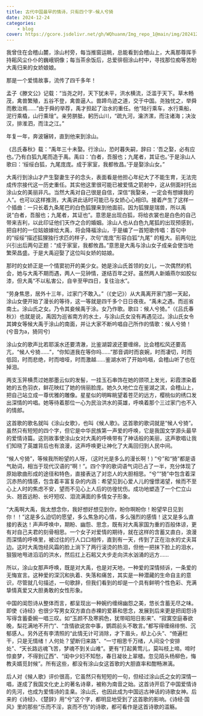 ```yaml
---
title: 古代中国最早的情诗，只有四个字-候人兮猗
date: 2024-12-24
categories: 
    - blog
cover: https://gcore.jsdelivr.net/gh/WQhuanm/Img_repo_1@main/img/202412222015910.png
---
```


我曾住在会稽山麓，涂山村旁，每当推窗运眺，总能看到会稽山上，大禹那尊挥手持耜风尘仆仆的巍峨铜像；每当茶余饭后，总爱徘徊涂山村中，寻找那位痴等苦盼大禹归来的女娇娘娘。

那是一个爱情故事，流传了四千多年！

孟子《滕文公》记载：“当尧之时，天下犹未平，洪水横流，泛滥于天下。草木畅茂，禽兽繁殖，五谷不登，禽兽逼人。兽蹄鸟迹之道，交于中国。尧独忧之，举舜而敷治焉……”由于舜的举荐，禹才担起了治水的重任。他“陆行乘车，水行乘船，泥行乘橇，山行乘琻”。亲劳胼胝，躬历山川，“疏九河，瀹济漯，而注诸海；决汝汉，排淮泗，而注之江。”

年复一年，奔波辗转，直到他来到涂山。

《吕氏春秋》载：“禹年三十未娶。行涂山，恐时暮失嗣，辞曰：‘吾之娶，必有应也。’乃有白狐九尾而造于禹。禹曰：‘白者，吾服也；九尾者，其证也。’于是涂山人歌曰：‘绥绥白狐，九尾庞庞。成于家室，我都攸昌。’于是娶涂山女。”

大禹行到涂山才产生娶妻生子的念头，表面看是他担心年纪大了不能生育，无法完成传宗接代这一历史重任。其实他这里很可能已被爱情之箭射中，这从侧面衬托出涂山女的美丽非凡。当然大禹对自己很是自信，深信“我娶亲，一定会有想嫁我的人”。也可以这样推测，大禹讲此话时可能已与女娇心心相印。接着产生了这样一个插曲：一只长着九条尾巴的白色狐狸来到他面前。因为狐狸是瑞兽，所以禹说“白者，吾服也；九尾者，其证也”。意思是出现白狐，将给衣裳也是白色的自己带来吉利，以此印证他们天作之合的婚姻。涂山人也从白色九尾狐的出现预感到，把自村的一位姑娘嫁给大禹，将会降福涂山，于是编了一首短歌传唱：首句中的“绥绥”描述狐狸独行求匹的样子，次句“庞庞”形容白狐“九尾” 的粗大。前两句比兴引出后两句正题：“成于家室，我都攸昌。”意思是大禹与涂山女子成亲会使当地繁荣昌盛。于是大禹迎娶了这位叫女娇的姑娘。

那时的女娇正是一个情窦初开的美少女。她是涂山氏首领的女儿，一次偶然的机会，她与大禹不期而遇，两人一见钟情，遂结百年之好。虽然两人新婚燕尔如胶似漆，但大禹“不以私害公，自辛至甲四日，复往治水”。

“劳身焦思，居外十三年，过家门不敢入。”（《史记》）从大禹离开家门那一天起，涂山女便开始了漫长的等待，这一等就是四千多个日日夜夜。“禹未之遇。而巡省南土。涂山氏之女。乃令其妾候禹于涂。女乃作歌。歌曰：候人兮猗。”（《吕氏春秋》）也就是说，禹因为巡省南方的水土，与涂山氏女没有再遇见过。涂山氏女令其婢女等候大禹于涂山的南面，并让大家不断吟唱自己所作的情歌：候人兮猗！(兮音为a，猗同兮)

涂山女的歌声比若耶溪水还要清澈，比鉴湖碧波还要缠绵，比会稽松风还要高亢，“候人兮猗……”，“你知道我在等你吗……”那音调时而哀婉，时而凄切，时而低回，时而悲绝，时而喑哑，时而激越……鉴湖水听了开始呜咽，会稽山听了也在掉泪。

两支玉笄横贯过她那墨云似的发髻，一挂玉石串饰在她的颈项上发光，彩霞漂染着她的五色羽衣，鲜花映红了她的俏丽脸庞。她久久地伫立在鉴湖之滨，会稽山上，把自己站立成一尊优雅的雕像。星星似的明眸眺望着苍茫的远方，樱桃似的绣口发出深情的吟唱。她等待着那位一心为民治洪水的英雄，呼唤着那个三过家门也不入的情郎。

这首歌的歌名就叫《涂山女歌》，也叫《候人歌》。这首歌的歌词就是“候人兮猗”。虽然只有短短的四个字，但它是中华民族第一声爱的呼唤，它是我国文学源头最早的爱情诗篇。这则故事使涂山女对大禹的呼唤带有了神话般的美丽，这声歌唱让我们知晓了英雄背后也有浪漫，这声呼唤更让神化了大禹回归到人民中间。

“候人兮猗”，等候我所盼望的人呀，（这时光是多么的漫长啊！) “兮”和“猗”都是语气助词，相当于现代汉语的“啊！”。四个字的歌词语气词已占了一半，充分体现了原始歌曲形成的途径和特色，直接表达了对恋人的大胆相思。“兮”“猗”中包含着深沉赤热的情感，包含着丰富复杂的内涵：希望见到心爱人儿的憧憬渴望，候而不至心上人时的焦虑不安，望而不见心上人后的彷徨忧伤。成功地塑造了一个伫立山头、翘首远盼、长吁短叹、泪流满面的多情女子形象。

“大禹啊大禹，我太想念你，我好想好想见到你，盼你啊盼你！盼望早日见到你！！”这是多么迫切的愿望，多么焦急的心情，多么强烈的感情！这又是多么直接的表达！声声呼唤中，期盼、幽怨、思念，既有对大禹家国为重的百般体谅，更有对自己夫君的刻骨相思。一个女子对爱情的期待，就在这样的含蓄又直白，浪漫而深情的呼唤里，被过往的行人口口相传，直到有一天，传到了正在治水的丈夫耳边。这时大禹饱经风霜的脸上淌下了两行滚烫的热泪，但他一把抹下脸上的泪水，狠狠地甩进滔滔的洪水，然后扛上石耜又大步走向洪水汹涌的远方……

所以，涂山女那声呼唤，既是对大禹，也是对天地，一种爱的深情倾诉，一条爱的无悔宣言。这种爱的深沉和执着、失落和痛苦，其实是一种潜藏的生命自主的意识，尽管就几句描述，一句歌辞，但我们看到的却是一个具有鲜明个性色彩、充满挚情真爱又大胆勇敢的女性形象。

中国的闺怨诗从整体而言，都呈现出一种婉约缠绵幽怨之美，悠长含蓄无尽之味。即使《诗经》也很少写男女双方直白赤裸的爱慕和思念，发展到后来更是把闺怨诗写得含蓄委婉一唱三叹。如“玉颜不及寒鸦色，犹带昭阳日影来”、“寂寞空庭春欲晚，梨花满地不开门”、“含情欲说宫中事，鹦鹉前头不敢言。”都写得缠绵绯恻、沉郁感人。另外还有李清照的“此情无计可消除，才下眉头，却上心头”、“倚遍栏干，只是无情绪！人何处？望断归来路”、“一寸相思千万绪，人间没个安排处”、“天长路远魂飞苦，梦魂不到关山难”。更有“打起黄莺儿，莫叫枝上啼。啼时惊妾梦，不得到辽西”、“闺中少妇不知愁，春日凝妆上翠楼。忽见陌头杨柳色，悔教夫婿觅封候”。所有这些，都没有涂山女这首歌的大胆直率和酣畅淋漓。

后人对《候人歌》评价很高，它虽然只有短短的一句，但经过涂山氏之女的深情一唱，遂成了我国文化史上的著名诗章，被称为南音之始。这首诗开启了中国爱情诗的先河，也成为爱情诗的圭臬。涂山氏，也因此成为中国远古神话的诗歌女神。后来的《诗经》、《楚辞》用“兮”这个字，都明显地受到了这首歌的影响。《诗经·国风》里的那些“乐而不淫，哀而不伤”的诗歌，都可看作是这首诗歌的滥觞。